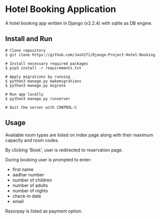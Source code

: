 # Hotel Booking Application

A hotel booking app written in Django (v2.2.4) with sqlite as DB engine. 

## Install and Run

	# Clone repository
	$ git clone https://github.com/Jash271/Django-Project-Hotel-Booking
     
	# Install necessary required packages
	$ pip3 install -r requirements.txt 

	# Apply migrations by running
	$ python3 manage.py makemigrations
	$ python3 manage.py migrate

	# Run app locally
	$ python3 manage.py runserver

	# Quit the server with CONTROL-C

## Usage

Available room types are listed on index page along with their maximum capacity and room codes. 

By clicking 'Book', user is redirected to reservation page.

During booking user is prompted to enter:
 - first name 
 - aadhar number 
 - number of children
 - number of adults 
 - number of nights
 - check-in date
 - email

 Razorpay is listed as payment option.


 



